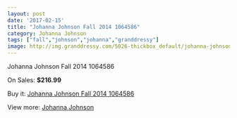```yaml
---
layout: post
date: '2017-02-15'
title: "Johanna Johnson Fall 2014 1064586"
category: Johanna Johnson
tags: ["fall","johnson","johanna","granddressy"]
image: http://img.granddressy.com/5026-thickbox_default/johanna-johnson-fall-2014-1064586.jpg
---
```

Johanna Johnson Fall 2014 1064586

On Sales: **$216.99**
<a href="https://www.granddressy.com/en/johanna-johnson/4368-johanna-johnson-fall-2014-1064586.html"><amp-img layout="responsive" width="600" height="600" src="//img.granddressy.com/5026-thickbox_default/johanna-johnson-fall-2014-1064586.jpg" alt="Johanna Johnson Fall 2014 1064586 0" /></a>

Buy it: [Johanna Johnson Fall 2014 1064586](https://www.granddressy.com/en/johanna-johnson/4368-johanna-johnson-fall-2014-1064586.html "Johanna Johnson Fall 2014 1064586")

View more: [Johanna Johnson](https://www.granddressy.com/en/152-johanna-johnson "Johanna Johnson")